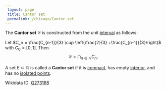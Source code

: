 ```yaml
---
 layout: page
 title: Cantor set
 permalink: /chicago/Cantor_set
---
```

The **Cantor set** $\mathcal C$ is constructed from the unit [interval](https://defsmath.github.io/DefsMath/interval) as follows:

Let $C_n = \frac{C_{n-1}}{3} \cup \left(\frac{2}{3} +\frac{C_{n-1}}{3}\right)$ with $C_0 = [0,1]$. Then $$\mathcal C = \bigcap_{n\in\mathbb N} C_n.$$

A set $E\subset \mathbb R$ is called a **Cantor set** if it is [compact](https://defsmath.github.io/DefsMath/compact), has empty [interior](https://defsmath.github.io/DefsMath/interior), and has no [isolated points](https://defsmath.github.io/DefsMath/isolated_point).

Wikidata ID: [Q273188](https://www.wikidata.org/wiki/Q273188)